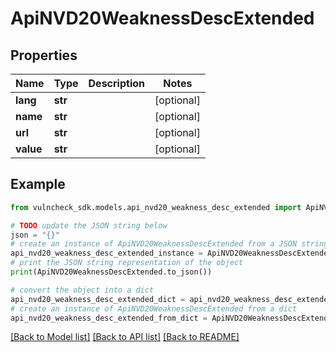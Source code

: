 # ApiNVD20WeaknessDescExtended


## Properties

Name | Type | Description | Notes
------------ | ------------- | ------------- | -------------
**lang** | **str** |  | [optional] 
**name** | **str** |  | [optional] 
**url** | **str** |  | [optional] 
**value** | **str** |  | [optional] 

## Example

```python
from vulncheck_sdk.models.api_nvd20_weakness_desc_extended import ApiNVD20WeaknessDescExtended

# TODO update the JSON string below
json = "{}"
# create an instance of ApiNVD20WeaknessDescExtended from a JSON string
api_nvd20_weakness_desc_extended_instance = ApiNVD20WeaknessDescExtended.from_json(json)
# print the JSON string representation of the object
print(ApiNVD20WeaknessDescExtended.to_json())

# convert the object into a dict
api_nvd20_weakness_desc_extended_dict = api_nvd20_weakness_desc_extended_instance.to_dict()
# create an instance of ApiNVD20WeaknessDescExtended from a dict
api_nvd20_weakness_desc_extended_from_dict = ApiNVD20WeaknessDescExtended.from_dict(api_nvd20_weakness_desc_extended_dict)
```
[[Back to Model list]](../README.md#documentation-for-models) [[Back to API list]](../README.md#documentation-for-api-endpoints) [[Back to README]](../README.md)


